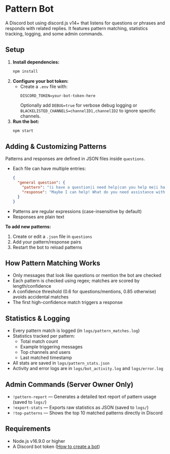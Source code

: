 # Pattern Bot

A Discord bot using discord.js v14+ that listens for questions or phrases and responds with related replies. It features pattern matching, statistics tracking, logging, and some admin commands.

## Setup

1. **Install dependencies:**
   ```bash
   npm install
   ```
2. **Configure your bot token:**
   - Create a `.env` file with:
     ```env
     DISCORD_TOKEN=your-bot-token-here
     ```
     Optionally add `DEBUG=true` for verbose debug logging or `BLACKELISTED_CHANNELS=channelID1,channelID2` to ignore specific channels.
3. **Run the bot:**
   ```bash
   npm start
   ```

## Adding & Customizing Patterns

Patterns and responses are defined in JSON files inside `questions`.

- Each file can have multiple entries:
  ```json
  {
    "general question": {
      "pattern": "(i have a question|i need help|can you help me|i have a query)",
      "response": "Maybe I can help! What do you need assistance with?"
    }
  }
  ```
- Patterns are regular expressions (case-insensitive by default)
- Responses are plain text

**To add new patterns:**

1. Create or edit a `.json` file in `questions`
2. Add your pattern/response pairs
3. Restart the bot to reload patterns

## How Pattern Matching Works

- Only messages that look like questions or mention the bot are checked
- Each pattern is checked using regex; matches are scored by length/confidence
- A confidence threshold (0.6 for questions/mentions, 0.85 otherwise) avoids accidental matches
- The first high-confidence match triggers a response

## Statistics & Logging

- Every pattern match is logged (in `logs/pattern_matches.log`)
- Statistics tracked per pattern:
  - Total match count
  - Example triggering messages
  - Top channels and users
  - Last matched timestamp
- All stats are saved in `logs/pattern_stats.json`
- Activity and error logs are in `logs/bot_activity.log` and `logs/error.log`

## Admin Commands (Server Owner Only)

- `!pattern-report` — Generates a detailed text report of pattern usage (saved to `logs/`)
- `!export-stats` — Exports raw statistics as JSON (saved to `logs/`)
- `!top-patterns` — Shows the top 10 matched patterns directly in Discord

## Requirements

- Node.js v16.9.0 or higher
- A Discord bot token ([How to create a bot](https://discordjs.guide/preparations/setting-up-a-bot-application.html#creating-your-bot))
